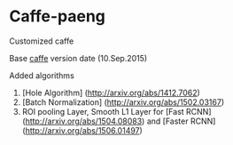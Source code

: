 # Caffe-paeng

Customized caffe

Base [caffe](https://www.github.com/BVLC/caffe) version date (10.Sep.2015)

Added algorithms

1. [Hole Algorithm] (http://arxiv.org/abs/1412.7062)
2. [Batch Normalization] (http://arxiv.org/abs/1502.03167)
3. ROI pooling Layer, Smooth L1 Layer for [Fast RCNN] (http://arxiv.org/abs/1504.08083) and [Faster RCNN] (http://arxiv.org/abs/1506.01497)
